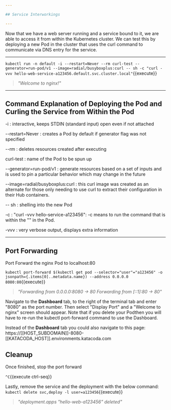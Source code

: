 ```yaml
---

## Service Interworkings

---
```


Now that we have a web server running and a service bound to it, we are able to access it from within the Kubernetes cluster.  We can test this by deploying a new Pod in the cluster that uses the curl command to communicate via DNS entry for the service.

---


`kubectl run -n default -i --restart=Never --rm curl-test --generator=run-pod/v1 --image=radial/busyboxplus:curl -- sh -c "curl -vvv hello-web-service-a123456.default.svc.cluster.local"`{{execute}}

> _"Welcome to nginx!"_

---

## Command Explanation of Deploying the Pod and Curling the Service from Within the Pod

-i : interactive, keeps STDIN (standard input) open even if not attached

--restart=Never : creates a Pod by default if generator flag was not specified

--rm : deletes resources created after executing

curl-test : name of the Pod to be spun up

--generator=run-pod/v1 : generate resources based on a set of inputs and is used to pin a particular behavior which may change in the future

--image=radial/busyboxplus:curl : this curl image was created as an alternate for those only needing to use curl to extract their configuration in their Hub containers.

-- sh : shelling into the new Pod

-c : "curl -vvv hello-service-a123456": -c means to run the command that is within the "" in the Pod.

-vvv : very verbose output, displays extra information


---

## Port Forwarding

Port Forward the nginx Pod to localhost:80

`kubectl port-forward $(kubectl get pod --selector="user"="a123456" -o jsonpath={.items[0]..metadata.name}) --address 0.0.0.0 8080:80`{{execute}}
> _"Forwarding from 0.0.0.0:8080 -> 80 Forwarding from [::1]:80 -> 80"_

Navigate to the **Dashboard** tab, to the right of the terminal tab and enter "8080" as the port number. Then select "Display Port" and a "Welcome to nginx" screen should appear. Note that if you delete your Podthen you will have to re-run the kubectl port-forward command to use the Dashboard.

Instead of the **Dashboard** tab you could also navigate to this page:
https://[[HOST_SUBDOMAIN]]-8080-[[KATACODA_HOST]].environments.katacoda.com


## Cleanup

Once finished, stop the port forward 

`^C`{{execute ctrl-seq}}


Lastly, remove the service and the deployment with the below command:
`kubectl delete svc,deploy -l user=a123456`{{execute}}

> _"deployment.apps "hello-web-a123456" deleted"_

